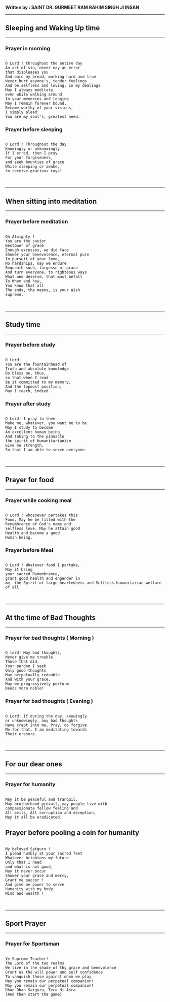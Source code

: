 [
comment added here:
https://dillinger.io/
https://www.markdownguide.org/basic-syntax/
https://www.w3schools.io/file/markdown-comments/
]: #

**Written by : SAINT DR. GURMEET RAM RAHIM SINGH JI INSAN**
&nbsp;

---
## Sleeping and Waking Up time
---

### Prayer in morning

```

O Lord ! throughout the entire day
An act of sin, never may an error
that displeases you
And earn my bread, working hard and true
Never hurt anyone's, tender feelings
And be selfless and loving, in my dealings
May I always meditate,
even while walking around
In your memories and longing
May I remain forever bound,
Become worthy of your visions,
I simply plead
You are my soul's, greatest need.

```

### Prayer before sleeping

```

O Lord ! Throughout the day
Knowingly or unknowingly
If I erred, then I pray
For your forgiveness,
and seek bounties of grace
While sleeping or awake,
to receive gracious rays!

```

&nbsp;

---
## When sitting into meditation
---

### Prayer before meditation

```

Oh Almighty !
You are the savior
Bestower of grace
Enough excesses, we did face
Shower your benevolence, eternal pure
In pursuit of your love,
No hardships, may we endure
Bequeath such, largesse of grace
And turn everyone, to righteous ways
What one deserve, that must befall
To Whom and how,
You know that all
The ends, the means, is your Wish
supreme.

```

&nbsp;

---
## Study time
---

### Prayer before study

```

O Lord!
You are the fountainhead of
Truth and absolute knowledge
Do bless me, thus,
so that when I read
Be it committed to my memory,
And the topmost position,
May I reach, indeed.

```

### Prayer after study

```

O Lord! I pray to thee
Make me, whatever, you want me to be
May I study to become
An excellent human being
And taking to the pinnacle
the spirit of humanitarianism
Give me strength,
So that I am able to serve everyone.

```

&nbsp;

---
## Prayer for food
---

### Prayer while cooking meal

```

O Lord ! whosoever partakes this
Food, May he be filled with the
Remembrance of God's name and
Selfless love. May he attain good
Health and become a good
Human being.

```

### Prayer before Meal

```

O Lord ! Whatever food I partake,
May it bring
your sacred Remembrance,
grant good health and engender in
me, the Spirit of large heartedness and Selfless humanitarian welfare
of all.

```

&nbsp;

---
## At the time of Bad Thoughts
---

### Prayer for bad thoughts ( Morning )

```

O lord! May bad thoughts,
Never give me trouble
Those that did,
Your pardon I seek
Only good thoughts
May perpetually redouble
And with your grace,
May we progressively perform
Deeds more noble!

```

### Prayer for bad thoughts ( Evening )

```

O Lord! If during the day, knowingly
or unknowingly, any bad thoughts
Have crept into me, Pray, do forgive
Me for that. I am meditating towards
Their erasure.

```

&nbsp;

---
## For our dear ones
---

### Prayer for humanity

```

May it be peaceful and tranquil,
May brotherhood prevail, may people live with
compassionate fellow feeling and
All evils, All corruption and deception,
May it all be eradicated.

```

## Prayer before pooling a coin for humanity

```

My beloved Satguru !
I plead humbly at your sacred feet
Whatever brightens my future
Only that I need
and what is not good,
May it never occur
Shower your grace and mercy,
Grant me succor !
And give me power to serve
Humanity with my body,
Mind and wealth !

```

&nbsp;

---
## Sport Prayer
---

### Prayer for Sportsman

```

Ye Supreme Teacher!
The Lord of the two realms
We live in the shade of thy grace and benevolence
Grant us the will power and self confidence
To vanquish those against whom we play
May you remain our perpetual companion!
May you remain our perpetual companion!
Dhan Dhan Satguru, Tera Hi Asra
(And then start the game)

```